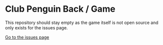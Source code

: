 # Club Penguin Back / Game
This repository should stay empty as the game itself is not open source and only exists for the issues page.

[Go to the issues page](https://github.com/cpback/game/issues)
